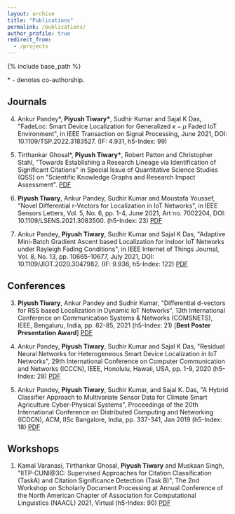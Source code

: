 ```yaml
---
layout: archive
title: "Publications"
permalink: /publications/
author_profile: true
redirect_from:
  - /projects
---
```


{% include base_path %}

\* - denotes co-authorship.

## Journals

4. Ankur Pandey*, **Piyush Tiwary\***, Sudhir Kumar and Sajal K Das, "FadeLoc: Smart Device Localization for Generalized $\kappa-\mu$ Faded IoT Environment", in IEEE Transaction on Signal Processing, June 2021, DOI: 10.1109/TSP.2022.3183527. (IF: 4.931, h5-Index: 99)

3. Tirthankar Ghosal*, **Piyush Tiwary\***, Robert Patton and Christopher Stahl, "Towards Establishing a Research Lineage via Identification of Significant Citations" in Special Issue of Quantitative Science Studies (QSS) on "Scientific Knowledge Graphs and Research Impact Assessment". [PDF](https://direct.mit.edu/qss/article/doi/10.1162/qss_a_00170/108042/Towards-Establishing-a-Research-Lineage-via)

2. **Piyush Tiwary**, Ankur Pandey, Sudhir Kumar and Moustafa Youssef, "Novel Differential r-Vectors for Localization in IoT Networks", in IEEE Sensors Letters, Vol. 5, No. 6, pp. 1-4, June 2021, Art no. 7002204, DOI: 10.1109/LSENS.2021.3083500. (h5-Index: 23) [PDF](https://ieeexplore.ieee.org/document/9440753)

1. Ankur Pandey, **Piyush Tiwary**, Sudhir Kumar and Sajal K Das, "Adaptive Mini-Batch Gradient Ascent based Localization for Indoor IoT Networks under Rayleigh Fading Conditions", in IEEE Internet of Things Journal, Vol. 8, No. 13, pp. 10665-10677, July 2021, DOI: 10.1109/JIOT.2020.3047982. (IF: 9.936, h5-Index: 122) [PDF](https://ieeexplore.ieee.org/document/9310318)

## Conferences

3. **Piyush Tiwary**, Ankur Pandey and Sudhir Kumar, "Differential d-vectors for RSS based Localization in Dynamic IoT Networks", 13th International Conference on Communication Systems & Networks (COMSNETS), IEEE, Bengaluru, India, pp. 82-85, 2021 (h5-Index: 21) [**Best Poster Presentation Award**] [PDF](https://ieeexplore.ieee.org/document/9352896)


2. Ankur Pandey, **Piyush Tiwary**, Sudhir Kumar and Sajal K Das, "Residual Neural Networks for Heterogeneous Smart Device Localization in IoT Networks", 29th International Conference on Computer Communication and Networks (ICCCN), IEEE, Honolulu, Hawaii, USA, pp. 1-9, 2020 (h5-Index: 28) [PDF](https://ieeexplore.ieee.org/document/9209703)


1. Ankur Pandey, **Piyush Tiwary**, Sudhir Kumar, and Sajal K. Das, "A Hybrid Classifier Approach to Multivariate Sensor Data for Climate Smart Agriculture Cyber-Physical Systems", Proceedings of the 20th International Conference on Distributed Computing and Networking (ICDCN), ACM, IISc Bangalore, India, pp. 337-341, Jan 2019 (h5-Index: 18) [PDF](https://dl.acm.org/citation.cfm?id=3288621)

## Workshops

1. Kamal Varanasi, Tirthankar Ghosal, **Piyush Tiwary** and Muskaan Singh, "IITP-CUNI@3C: Supervised Approaches for Citation Classification (TaskA) and Citation Significance Detection (Task B)", The 2nd Workshop on Scholarly Document Processing at Annual Conference of the North American Chapter of Association for Computational Linguistics
(NAACL) 2021, Virtual (h5-Index: 90) [PDF](https://sdproc.org/2021/papers/varanasi_supervised.pdf)


